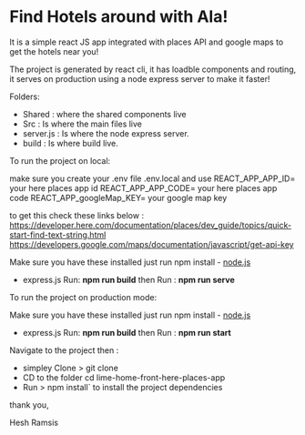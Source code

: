 # Find Hotels around with Ala!
It is a simple react JS app integrated with places API and google maps to get the hotels near you!

The project is generated by react cli, it has loadble components and routing, it serves on production using a node express server to make it faster!

Folders:

* Shared : where the shared components live
* Src : Is where the main files live
* server.js : Is where the node express server.
* build : Is where build live.


To run the project on local:

make sure you create your .env file .env.local
and use 
REACT_APP_APP_ID= your here places app id
REACT_APP_APP_CODE= your here places app code
REACT_APP_googleMap_KEY= your google map key

to get this check these links below :
https://developer.here.com/documentation/places/dev_guide/topics/quick-start-find-text-string.html
https://developers.google.com/maps/documentation/javascript/get-api-key



Make sure you have these installed just run npm install
	- [node.js](http://nodejs.org/)
  - express.js
  Run: **npm run build** then Run : **npm run serve** 
  

To run the project on production mode:


Make sure you have these installed just run npm install
	- [node.js](http://nodejs.org/)
  - express.js
  Run: **npm run build** then Run : **npm run start** 

Navigate to the project then : 
* simpley Clone > git clone
* CD to the folder cd lime-home-front-here-places-app
* Run > npm install` to install the project dependencies

thank you,

Hesh Ramsis



